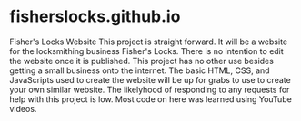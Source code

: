 # fisherslocks.github.io
Fisher's Locks Website
This project is straight forward. It will be a website for the locksmithing business Fisher's Locks.
There is no intention to edit the website once it is published.
This project has no other use besides getting a small business onto the internet.
The basic HTML, CSS, and JavaScripts used to create the website will be up for grabs to use to create your own similar website.
The likelyhood of responding to any requests for help with this project is low. Most code on here was learned using YouTube videos.

